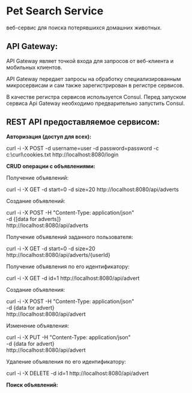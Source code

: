 # Pet Search Service

веб-сервис для поиска потерявшихся домашних животных.

## API Gateway:

API Gateway являет точкой входа для запросов от веб-клиента и мобильных клиентов. 

API Gateway передает запросы на обработку специализированным микросервисам и сам также зарегистрирован в регистре сервисов.

В качестве регистра сервисов используется Consul. Перед запуском сервиса Api Gateway необходимо предварительно запустить Consul.

## REST API предоставляемое сервисом:

**Авторизация (доступ для всех):**

curl -i -X POST -d username=user -d password=password -c c:\curl\cookies.txt http://localhost:8080/login

**CRUD операции с объявлениями:**

Получение объявлений:

curl -i -X GET -d start=0 -d size=20 http://localhost:8080/api/adverts

Создание объявлений:

curl -i -X POST -H "Content-Type: application/json" \
    -d  {[data for adverts]} \
    http://localhost:8080/api/adverts
    
Получение объявлений заданного пользователя:

curl -i -X GET -d start=0 -d size=20 http://localhost:8080/api/adverts/{userId}

Получение объявления по его идентификатору:

curl -i -X GET -d id=1 http://localhost:8080/api/advert

Создание объявления:

curl -i -X POST -H "Content-Type: application/json" \
    -d  {data for advert} \
    http://localhost:8080/api/advert


Изменение объявления:

curl -i -X PUT -H "Content-Type: application/json" \
    -d  {data for advert} \
    http://localhost:8080/api/advert

Удаление объявления по его идентификатору:

curl -i -X DELETE -d id=1 http://localhost:8080/api/advert

**Поиск объявлений:**